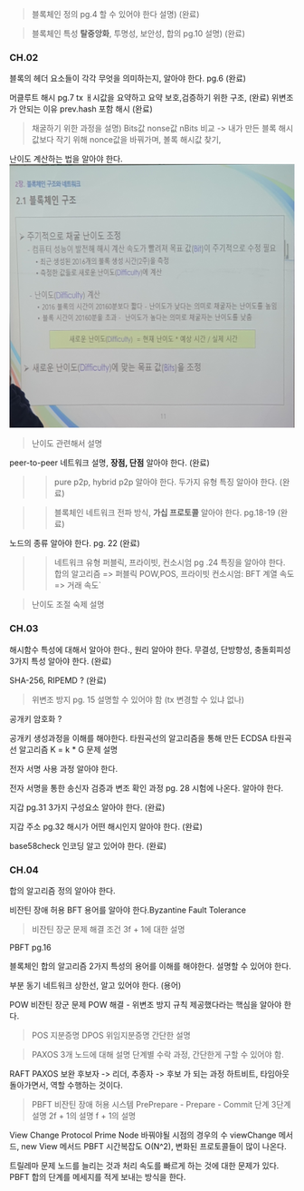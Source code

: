 >블록체인 정의 pg.4 할 수 있어야 한다 설명) (완료)

>블록체인 특성 **탈중앙화**, 투명성, 보안성, 합의 pg.10 설명)  (완료)

### CH.02

블록의 헤더 요소들이 각각 무엇을 의미하는지, 알아야 한다. pg.6 (완료)

머클루트 해시 pg.7 tx ㅐ시값을 요약하고 요약 보호,검증하기 위한 구조, (완료)
위변조가 안되는 이유 prev.hash 포함 해시 (완료)

>채굴하기 위한 과정을 설명) Bits값 nonse값 
nBits 비교 -> 내가 만든 블록 해시 값보다 작기 위해 nonce값을 바꿔가며,
볼록 해시값 찾기, 

난이도 계산하는 법을 알아야 한다.
![](Pasted%20image%2020231016134451.png)

>난이도 관련해서 설명

peer-to-peer 네트워크 설명, **장점, 단점** 알아야 한다. (완료)

>>pure p2p, hybrid p2p 알아야 한다. 두가지 유형 특징 알아야 한다. (완료)

>>블록체인 네트워크 전파 방식, **가십 프로토콜** 알아야 한다. pg.18-19 (완료)

노드의 종류 알아야 한다. pg. 22 (완료)

>>네트워크 유형 퍼블릭, 프라이빗, 컨소시엄 pg .24 특징을 알아야 한다.
합의 알고리즘 => 퍼블릭 POW,POS, 프라이빗 컨소시엄: BFT 계열
속도 => 거래 속도`

>난이도 조절 숙제 설명

### CH.03

해시함수 특성에 대해서 알아야 한다., 원리 알아야 한다.
무결성, 단방향성, 충돌회피성 3가지 특성 알아야 한다. (완료)

SHA-256, RIPEMD ? (완료)

>위변조 방지 pg. 15 설명할 수 있어야 함 (tx 변경할 수 있냐 없나)

공개키 암호화 ?

공개키 생성과정을 이해를 해야한다.
타원곡선의 알고리즘을 통해 만든 ECDSA 타원곡선 알고리즘 
K = k * G 문제 설명

전자 서명 사용 과정 알아야 한다.

전자 서명을 통한 송신자 검증과 변조 확인 과정 pg. 28 시험에 나온다. 알아야 한다.

지갑 pg.31 3가지 구성요소 알아야 한다. (완료)

지갑 주소 pg.32 해시가 어떤 해시인지 알아야 한다. (완료)

base58check 인코딩 알고 있어야 한다. (완료)

### CH.04

합의 알고리즘 정의 알아야 한다.

비잔틴 장애 허용 BFT 용어를 알아야 한다.Byzantine Fault Tolerance

>비잔틴 장군 문제 해결 조건 3f + 1에 대한 설명

PBFT pg.16

블록체인 합의 알고리즘 2가지 특성의 용어를 이해를 해야한다.
설명할 수 있어야 한다.

부분 동기 네트워크 상한선, 알고 있어야 한다. (용어)

POW 
비잔틴 장군 문제 POW 해결 - 위변조 방지 규칙 제공했다라는 핵심을 알아야 한다.

>POS 지분증명
>DPOS 위임지분증명 간단한 설명

>PAXOS 3개 노드에 대해 설명
>단계별 수락 과정, 간단한게 구할 수 있어야 함.

RAFT PAXOS 보완 
후보자 -> 리더, 추종자 -> 후보 가 되는 과정
하트비트, 타임아웃 
돌아가면서, 역할 수행하는 것이다.

>PBFT
비잔틴 장애 허용 시스템
PrePrepare - Prepare - Commit 단계
3단계 설명
2f + 1의 설명
f + 1의 설명

View Change Protocol
Prime Node 바꿔야될 시점의 경우의 수
viewChange 메서드, new View 메서드
PBFT 시간복잡도 O(N^2), 변화된 프로토콜들이 많이 나온다.

트릴레마 문제
노드를 늘리는 것과 처리 속도를 빠르게 하는 것에 대한 문제가 있다.
PBFT 합의 단계를 메세지를 적게 보내는 방식을 한다.

